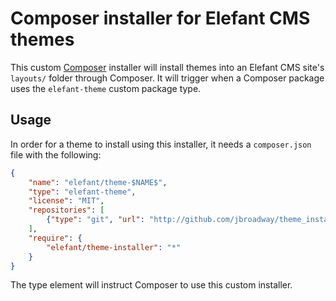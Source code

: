 # Composer installer for Elefant CMS themes

This custom [Composer](http://getcomposer.org/) installer will install themes
into an Elefant CMS site's `layouts/` folder through Composer. It will trigger
when a Composer package uses the `elefant-theme` custom package type.

## Usage

In order for a theme to install using this installer, it needs a `composer.json`
file with the following:

```json
{
	"name": "elefant/theme-$NAME$",
	"type": "elefant-theme",
	"license": "MIT",
	"repositories": [
		{"type": "git", "url": "http://github.com/jbroadway/theme_installer"}
	],
	"require": {
		"elefant/theme-installer": "*"
	}
}
```

The type element will instruct Composer to use this custom installer.